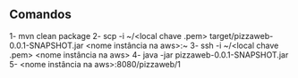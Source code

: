 ## Comandos
1- mvn clean package
2- scp -i ~/<local chave .pem> target/pizzaweb-0.0.1-SNAPSHOT.jar <nome instância na aws>:~
3- ssh -i ~/<local chave .pem> <nome instância na aws>
4- java -jar  pizzaweb-0.0.1-SNAPSHOT.jar
5- <nome instância na aws>:8080/pizzaweb/1
